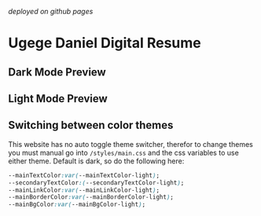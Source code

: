 *deployed on github pages*
# Ugege Daniel Digital Resume

<!-- A simple website to showcase my resume in a digital platform [resume](./assets/resume.pdf) -->

<!-- View live demo here using github pages: [Live Demo](https://divanov11.github.io/Digital-Resume/)-->

## Dark Mode Preview

<!-- <img src="assets\images\dark mode preview.PNG"> -->

## Light Mode Preview

<!--<img src="assets\images\light mode preview.PNG"> -->

## Switching between color themes

This website has no auto toggle theme switcher, therefor to change themes you must manual go into `/styles/main.css` and the css variables to use either theme. Default is dark, so do the following here:

```css
--mainTextColor:var(--mainTextColor-light); 
--secondaryTextColor:(--secondaryTextColor-light);
--mainLinkColor:var(--mainLinkColor-light);
--mainBorderColor:var(--mainBorderColor-light);
--mainBgColor:var(--mainBgColor-light);
```